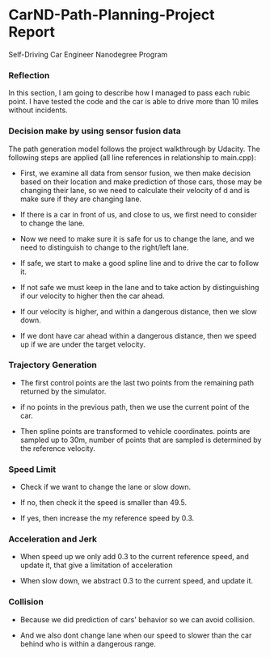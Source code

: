# CarND-Path-Planning-Project Report
Self-Driving Car Engineer Nanodegree Program

### Reflection
In this section, I am going to describe how I managed to pass each rubic point. I have tested the code and the car is able to drive more than 10 miles without incidents. 

### Decision make by using sensor fusion data
The path generation model follows the project walkthrough by Udacity. The following steps are applied (all line references in relationship to main.cpp):

* First, we examine all data from sensor fusion, we then make decision based on their location and make prediction of those cars, those may be changing their lane, so we need to calculate their velocity of d and is make sure if they are changing lane. 

* If there is a car in front of us, and close to us, we first need to consider to change the lane. 

* Now we need to make sure it is safe for us to change the lane, and we need to distinguish to change to the right/left lane.   

* If safe, we start to make a good spline line and to drive the car to follow it. 

* If not safe we must keep in the lane and to take action by distinguishing if our velocity to higher then the car ahead. 

* If our velocity is higher, and within a dangerous distance, then we slow down. 

* If we dont have car ahead within a dangerous distance, then we speed up if we are under the target velocity. 


### Trajectory Generation

* The first control points are the last two points from the remaining path returned by the simulator. 

* if no points in the previous path, then we use the current point of the car. 

* Then spline points are transformed to vehicle coordinates. points are sampled up to 30m, number of points that are sampled is determined by the reference velocity.


### Speed Limit

* Check if we want to change the lane or slow down. 

* If no, then check it the speed is smaller than 49.5. 

* If yes, then increase the my reference speed by 0.3. 


### Acceleration and Jerk

* When speed up we only add 0.3 to the current reference speed, and update it, that give a limitation of acceleration

* When slow down, we abstract 0.3 to the current speed, and update it. 

### Collision

* Because we did prediction of cars' behavior so we can avoid collision. 

* And we also dont change lane when our speed to slower than the car behind who is within a dangerous range. 





